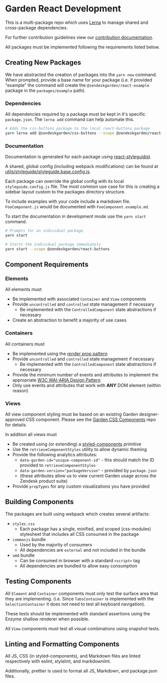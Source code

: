 # Garden React Development

This is a multi-package repo which uses [Lerna](https://lernajs.io/) to
manage shared and cross-package dependencies.

For further contribution guidelines view our [contribution
documentation](.github/CONTRIBUTING.md).

All packages must be implemented following the requirements listed below.

## Creating New Packages

We have abstracted the creation of packages into the `yarn new` command. When
prompted, provide a base name for your package (i.e. if provided "example"
the command will create the `@zendeskgarden/react-example` package in the
`packages/example` path).

### Dependencies

All dependencies required by a package must be kept in it's specific
`package.json`. The `lerna add` command can help automate this.

```sh
# Adds the css-buttons package to the local react-buttons package
yarn lerna add @zendeskgarden/css-buttons --scope @zendeskgarden/react-buttons
```

### Documentation

Documentation is generated for each package using
[react-styleguidist](https://react-styleguidist.js.org/).

A shared, global config (including webpack modifications) can be found at
[utils/styleguide/styleguide.base.config.js](utils/styleguide/styleguide.base.config.js).

Each package can override the global config with its local
`styleguide.config.js` file. The most common use case for this is creating a
sidebar layout custom to the packages directory structure.

To include examples with your code include a markdown file. `FooComponent.js`
would be documented with `FooComponent.example.md`.

To start the documentation in development mode use the `yarn start` command.

```sh
# Prompts for an individual package
yarn start

# Starts the individual package immediately
yarn start --scope @zendeskgarden/react-buttons
```

## Component Requirements

### Elements

All elements must

- Be implemented with associated `Container` and `View` components
- Provide `uncontrolled` and `controlled` state management if necessary
  - Be implemented with the `ControlledComponent` state abstractions if necessary
- Create an abstraction to benefit a majority of use cases

### Containers

All containers must

- Be implemented using the [render prop
  pattern](https://reactjs.org/docs/render-props.html)
- Provide `uncontrolled` and `controlled` state management if necessary
  - Be implemented with the `ControlledComponent` state abstractions if necessary
- Provide the minimum number of events and attributes to implement the
  appropriate [W3C WAI-ARIA Design
  Pattern](https://www.w3.org/TR/wai-aria-practices/#aria_ex)
- Only use events and attributes that work with **ANY** DOM element (within reason)

### Views

All view component styling must be based on an existing Garden
designer-approved CSS component. Please see the [Garden CSS
Components](https://github.com/zendeskgarden/css-components) repo for
details.

In addition all views must

- Be created using (or extending) a
  [styled-components](https://www.styled-components.com/) primitive
- Use the `retrieveComponentStyles` utility to allow dynamic theming
- Provide the following analytics attributes:
  - `data-garden-id="unique-component-id"` - this should match the ID
    provided to `retrieveComponentStyles`
  - `data-garden-version="packageVersion"` - provided by `package.json`
  - (these attributes allow us to view current Garden usage across the
    Zendesk product suite)
- Provide `propTypes` for any custom visualizations you have provided

## Building Components

The packages are built using webpack which creates several artifacts:

- `styles.css`
  - Each package has a single, minified, and scoped (css-modules) stylesheet
    that includes all CSS consumed in the package
- `commonjs` bundle
  - Used by the majority of consumers
  - All dependencies are `external` and not included in the bundle
- `umd` bundle
  - Can be consumed in browser with a standard `<script>` tag
  - All dependencies are bundled to allow easy consumption

## Testing Components

All `Element` and `Container` components must only test the surface area that
they are implementing. (i.e. Since `TabsContainer` is implemented with the
`SelectionContainer` it does not need to test all keyboard navigation).

These tests should be implemented with standard assertions using the Enzyme
shallow renderer when possible.

All `View` components must test all visual combinations using snapshot tests.

## Linting and Formatting Components

All JS, CSS (in styled-components), and Markdown files are linted
respectively with eslint, stylelint, and markdownlint.

Additionally, prettier is used to format all JS, Markdown, and package.json
files.
